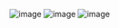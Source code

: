 ![image](https://github.com/ajaykumar2004/ecommerce-nextjs-/assets/91714785/a76ff422-8b1f-4de6-916a-b0276845c78e)
![image](https://github.com/ajaykumar2004/ecommerce-nextjs-/assets/91714785/e585d762-0884-40f2-8d18-1bee80eae600)
![image](https://github.com/ajaykumar2004/ecommerce-nextjs-/assets/91714785/680254b8-b87b-49d3-8016-095d0404ed8f)
